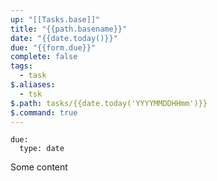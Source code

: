 ```yaml
---
up: "[[Tasks.base]]"
title: "{{path.basename}}"
date: "{{date.today()}}"
due: "{{form.due}}"
complete: false
tags:
  - task
$.aliases:
  - tsk
$.path: tasks/{{date.today('YYYYMMDDHHmm')}}
$.command: true
---
```

```form {pochoir exports=form}
due:
  type: date
```

Some content